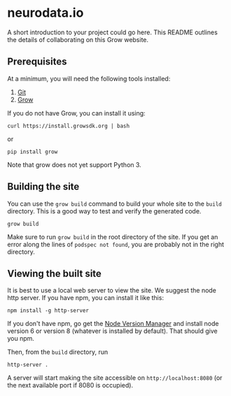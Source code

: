 # neurodata.io

A short introduction to your project could go here. This README outlines the details of collaborating on this Grow website.

## Prerequisites

At a minimum, you will need the following tools installed:

1. [Git](http://git-scm.com/)
2. [Grow](https://grow.io)

If you do not have Grow, you can install it using:

```
curl https://install.growsdk.org | bash
```
or
```
pip install grow
```
Note that grow does not yet support Python 3.

## Building the site

You can use the `grow build` command to build your whole site to the `build` directory. This is a good way to test and verify the generated code.

```
grow build
```

Make sure to run `grow build` in the root directory of the site. If you get an error along the lines of `podspec not found`, you are probably not in the right directory.

## Viewing the built site

It is best to use a local web server to view the site. We suggest the node http server. If you have npm, you can install it like this:
```
npm install -g http-server
```

If you don't have npm, go get the [Node Version Manager](https://github.com/creationix/nvm) and install node version 6 or version 8 (whatever is installed by default). That should give you npm.

Then, from the `build` directory, run 
```
http-server .
```

A server will start making the site accessible on `http://localhost:8080` (or the next available port if 8080 is occupied).